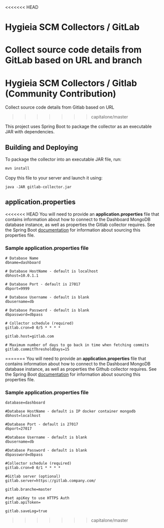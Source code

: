 <<<<<<< HEAD
# Hygieia SCM Collectors / GitLab

Collect source code details from GitLab based on URL and branch
=======
# Hygieia SCM Collectors / Gitlab (Community Contribution)

Collect source code details from Gitlab based on URL
>>>>>>> capitalone/master

This project uses Spring Boot to package the collector as an executable JAR with dependencies.

## Building and Deploying

To package the collector into an executable JAR file, run:
```bash
mvn install
```

Copy this file to your server and launch it using:
```
java -JAR gitlab-collector.jar
```

## application.properties

<<<<<<< HEAD
You will need to provide an **application.properties** file that contains information about how to connect to the Dashboard MongoDB database instance, as well as properties the Gitlab collector requires. See the Spring Boot [documentation](http://docs.spring.io/spring-boot/docs/current-SNAPSHOT/reference/htmlsingle/#boot-features-external-config-application-property-files) for information about sourcing this properties file.

### Sample application.properties file

```properties
# Database Name
dbname=dashboard

# Database HostName - default is localhost
dbhost=10.0.1.1

# Database Port - default is 27017
dbport=9999

# Database Username - default is blank
dbusername=db

# Database Password - default is blank
dbpassword=dbpass

# Collector schedule (required)
gitlab.cron=0 0/5 * * * *

gitlab.host=gitlab.com

# Maximum number of days to go back in time when fetching commits
gitlab.commitThresholdDays=15
```
=======
You will need to provide an **application.properties** file that contains information about how to connect to the Dashboard MongoDB database instance, as well as properties the Github collector requires. See the Spring Boot [documentation](http://docs.spring.io/spring-boot/docs/current-SNAPSHOT/reference/htmlsingle/#boot-features-external-config-application-property-files) for information about sourcing this properties file.

### Sample application.properties file

```#Database Name 
database=dashboard

#Database HostName - default is IP docker container mongodb
dbhost=localhost

#Database Port - default is 27017
dbport=27017

#Database Username - default is blank
dbusername=db

#Database Password - default is blank
dbpassword=dbpass

#Collector schedule (required)
gitlab.cron=0 0/1 * * * *

#Gitlab server (optional)
gitlab.server=https://gitlab.company.com/

gitlab.branche=master

#set apiKey to use HTTPS Auth
gitlab.apiToken=

gitlab.saveLog=true
```

>>>>>>> capitalone/master
